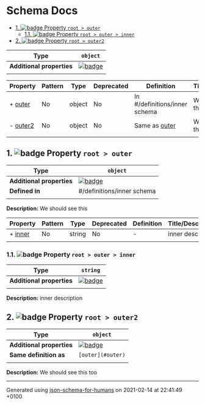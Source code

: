 # Schema Docs

- [1. ![badge](https://img.shields.io/badge/Required-blue) Property `root > outer`](#outer)
  - [1.1. ![badge](https://img.shields.io/badge/Required-blue) Property `root > outer > inner`](#outer_inner)
- [2. ![badge](https://img.shields.io/badge/Optional-yellow) Property `root > outer2`](#outer2)

| Type                      | `object`                                                                                          |
| ------------------------- | ------------------------------------------------------------------------------------------------- |
| **Additional properties** | [![badge](https://img.shields.io/badge/Not+allowed--red)](# "Additional Properties not allowed.") |
|                           |                                                                                                   |

| Property             | Pattern | Type   | Deprecated | Definition                    | Title/Description      |
| -------------------- | ------- | ------ | ---------- | ----------------------------- | ---------------------- |
| + [outer](#outer )   | No      | object | No         | In #/definitions/inner schema | We should see this     |
| - [outer2](#outer2 ) | No      | object | No         | Same as [outer](#outer )      | We should see this too |
|                      |         |        |            |                               |                        |

## <a name="outer"></a>1. ![badge](https://img.shields.io/badge/Required-blue) Property `root > outer`

| Type                      | `object`                                                                                                             |
| ------------------------- | -------------------------------------------------------------------------------------------------------------------- |
| **Additional properties** | [![badge](https://img.shields.io/badge/Any+type--allowed-green)](# "Additional Properties of any type are allowed.") |
| **Defined in**            | #/definitions/inner schema                                                                                           |
|                           |                                                                                                                      |

**Description:** We should see this

| Property                 | Pattern | Type   | Deprecated | Definition | Title/Description |
| ------------------------ | ------- | ------ | ---------- | ---------- | ----------------- |
| + [inner](#outer_inner ) | No      | string | No         | -          | inner description |
|                          |         |        |            |            |                   |

### <a name="outer_inner"></a>1.1. ![badge](https://img.shields.io/badge/Required-blue) Property `root > outer > inner`

| Type                      | `string`                                                                                                             |
| ------------------------- | -------------------------------------------------------------------------------------------------------------------- |
| **Additional properties** | [![badge](https://img.shields.io/badge/Any+type--allowed-green)](# "Additional Properties of any type are allowed.") |
|                           |                                                                                                                      |

**Description:** inner description

## <a name="outer2"></a>2. ![badge](https://img.shields.io/badge/Optional-yellow) Property `root > outer2`

| Type                      | `object`                                                                                                             |
| ------------------------- | -------------------------------------------------------------------------------------------------------------------- |
| **Additional properties** | [![badge](https://img.shields.io/badge/Any+type--allowed-green)](# "Additional Properties of any type are allowed.") |
| **Same definition as**    | `[outer](#outer)`                                                                                                    |
|                           |                                                                                                                      |

**Description:** We should see this too

----------------------------------------------------------------------------------------------------------------------------
Generated using [json-schema-for-humans](https://github.com/coveooss/json-schema-for-humans) on 2021-02-14 at 22:41:49 +0100